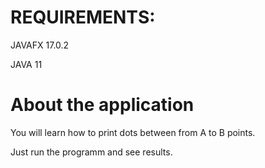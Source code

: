 # REQUIREMENTS: 
JAVAFX 17.0.2 

JAVA 11
# About the application
You will learn how to print dots between from A to B points. 

Just run the programm and see results. 

